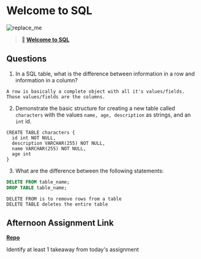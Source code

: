 # Welcome to SQL

![replace_me](https://codeworks.blob.core.windows.net/public/assets/img/illustrations/placeholder.svg)

> **📖 [Welcome to SQL](https://codeworksacademy.com/fs-student-guide/resources/wk11/01-MySQL-GettingStarted)**

## Questions

1. In a SQL table, what is the difference between information in a row and information in a column?
```
A row is basically a complete object with all it's values/fields.  Those values/fields are the columns.
```
2. Demonstrate the basic structure for creating a new table called `characters` with the values `name, age, description` as strings, and an `int` id.
```
CREATE TABLE characters {
  id int NOT NULL,
  description VARCHAR(255) NOT NULL,
  name VARCHAR(255) NOT NULL,
  age int
}
```
3. What are the difference between the following statements: 
```sql
DELETE FROM table_name;
DROP TABLE table_name;
```
```
DELETE FROM is to remove rows from a table
DELETE TABLE deletes the entire table
```
## Afternoon Assignment Link

**[Repo](https://github.com/coombsab/bcwGregsListCS)**

Identify at least 1 takeaway from today's assignment
```

```